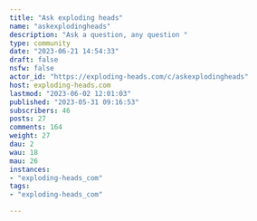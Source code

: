```yaml
---
title: "Ask exploding heads" 
name: "askexplodingheads"
description: "Ask a question, any question "
type: community
date: "2023-06-21 14:54:33"
draft: false
nsfw: false
actor_id: "https://exploding-heads.com/c/askexplodingheads"
host: exploding-heads.com
lastmod: "2023-06-02 12:01:03"
published: "2023-05-31 09:16:53"
subscribers: 46
posts: 27
comments: 164
weight: 27
dau: 2
wau: 18
mau: 26
instances:
- "exploding-heads_com"
tags: 
- "exploding-heads_com"

---
```

